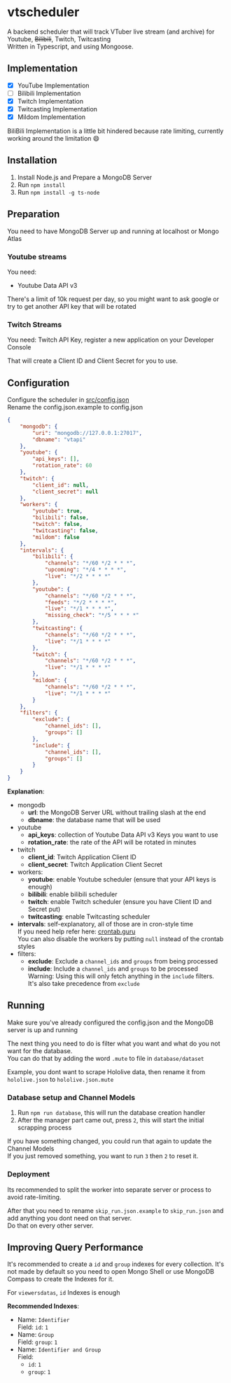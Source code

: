 # vtscheduler
A backend scheduler that will track VTuber live stream (and archive) for Youtube, ~~Bilibili~~, Twitch, Twitcasting<br>
Written in Typescript, and using Mongoose.

## Implementation
- [x] YouTube Implementation
- [ ] Bilibili Implementation
- [x] Twitch Implementation
- [x] Twitcasting Implementation
- [x] Mildom Implementation

BiliBili Implementation is a little bit hindered because rate limiting, currently working around the limitation :smile:

## Installation
1. Install Node.js and Prepare a MongoDB Server
2. Run `npm install`
3. Run `npm install -g ts-node`

## Preparation

You need to have MongoDB Server up and running at localhost or Mongo Atlas

### Youtube streams
You need:
- Youtube Data API v3

There's a limit of 10k request per day, so you might want to ask google
or try to get another API key that will be rotated

### Twitch Streams
You need: Twitch API Key, register a new application on your Developer Console

That will create a Client ID and Client Secret for you to use.

## Configuration
Configure the scheduler in [src/config.json](src/config.json.example)<br>
Rename the config.json.example to config.json<br>

```json
{
    "mongodb": {
        "uri": "mongodb://127.0.0.1:27017",
        "dbname": "vtapi"
    },
    "youtube": {
        "api_keys": [],
        "rotation_rate": 60
    },
    "twitch": {
        "client_id": null,
        "client_secret": null
    },
    "workers": {
        "youtube": true,
        "bilibili": false,
        "twitch": false,
        "twitcasting": false,
        "mildom": false
    },
    "intervals": {
        "bilibili": {
            "channels": "*/60 */2 * * *",
            "upcoming": "*/4 * * * *",
            "live": "*/2 * * * *"
        },
        "youtube": {
            "channels": "*/60 */2 * * *",
            "feeds": "*/2 * * * *",
            "live": "*/1 * * * *",
            "missing_check": "*/5 * * * *"
        },
        "twitcasting": {
            "channels": "*/60 */2 * * *",
            "live": "*/1 * * * *"
        },
        "twitch": {
            "channels": "*/60 */2 * * *",
            "live": "*/1 * * * *"
        },
        "mildom": {
            "channels": "*/60 */2 * * *",
            "live": "*/1 * * * *"
        }
    },
    "filters": {
        "exclude": {
            "channel_ids": [],
            "groups": []
        },
        "include": {
            "channel_ids": [],
            "groups": []
        }
    }
}
```

**Explanation**:
- mongodb
  - **url**: the MongoDB Server URL without trailing slash at the end
  - **dbname**: the database name that will be used
- youtube
  - **api_keys**: collection of Youtube Data API v3 Keys you want to use
  - **rotation_rate**: the rate of the API will be rotated in minutes
- twitch
  - **client_id**: Twitch Application Client ID
  - **client_secret**: Twitch Application Client Secret
- workers:
  - **youtube**: enable Youtube scheduler (ensure that your API keys is enough)
  - **bilibili**: enable bilibili scheduler
  - **twitch**: enable Twitch scheduler (ensure you have Client ID and Secret put)
  - **twitcasting**: enable Twitcasting scheduler
- **intervals**: self-explanatory, all of those are in cron-style time<br>
  If you need help refer here: [crontab.guru](https://crontab.guru/)<br>
  You can also disable the workers by putting `null` instead of the crontab styles
- filters:
  - **exclude**: Exclude a `channel_ids` and `groups` from being processed
  - **include**: Include a `channel_ids` and `groups` to be processed<br>
    Warning: Using this will only fetch anything in the `include` filters.<br>
    It's also take precedence from `exclude`

## Running
Make sure you've already configured the config.json and the MongoDB server is up and running

The next thing you need to do is filter what you want and what do you not want for the database.<br>
You can do that by adding the word `.mute` to file in `database/dataset`

Example, you dont want to scrape Hololive data, then rename it from `hololive.json` to `hololive.json.mute`<br>

### Database setup and Channel Models
1. Run `npm run database`, this will run the database creation handler
2. After the manager part came out, press `2`, this will start the initial scrapping process

If you have something changed, you could run that again to update the Channel Models<br>
If you just removed something, you want to run `3` then `2` to reset it.

### Deployment
Its recommended to split the worker into separate server or process to avoid rate-limiting.

After that you need to rename `skip_run.json.example` to `skip_run.json` and add anything you dont need on that server.<br>
Do that on every other server.

## Improving Query Performance
It's recommended to create a `id` and `group` indexes for every collection. It's not made by default so you need to open Mongo Shell or use MongoDB Compass to create the Indexes for it.

For `viewersdatas`, `id` Indexes is enough

**Recommended Indexes**:
- Name: `Identifier`<br>
  Field: `id`: `1`
- Name: `Group`<br>
  Field: `group`: `1`
- Name: `Identifier and Group`<br>
  Field:
    - `id`: `1`
    - `group`: `1`
